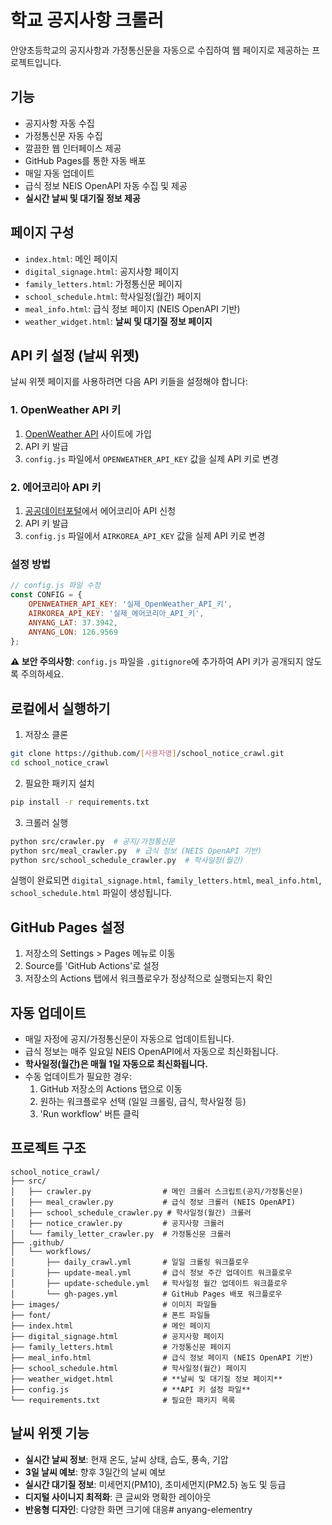 # 학교 공지사항 크롤러

안양초등학교의 공지사항과 가정통신문을 자동으로 수집하여 웹 페이지로 제공하는 프로젝트입니다.

## 기능

- 공지사항 자동 수집
- 가정통신문 자동 수집
- 깔끔한 웹 인터페이스 제공
- GitHub Pages를 통한 자동 배포
- 매일 자동 업데이트
- 급식 정보 NEIS OpenAPI 자동 수집 및 제공
- **실시간 날씨 및 대기질 정보 제공**

## 페이지 구성

- `index.html`: 메인 페이지
- `digital_signage.html`: 공지사항 페이지
- `family_letters.html`: 가정통신문 페이지
- `school_schedule.html`: 학사일정(월간) 페이지
- `meal_info.html`: 급식 정보 페이지 (NEIS OpenAPI 기반)
- `weather_widget.html`: **날씨 및 대기질 정보 페이지**

## API 키 설정 (날씨 위젯)

날씨 위젯 페이지를 사용하려면 다음 API 키들을 설정해야 합니다:

### 1. OpenWeather API 키
1. [OpenWeather API](https://openweathermap.org/api) 사이트에 가입
2. API 키 발급
3. `config.js` 파일에서 `OPENWEATHER_API_KEY` 값을 실제 API 키로 변경

### 2. 에어코리아 API 키
1. [공공데이터포털](https://www.data.go.kr/data/15073861/openapi.do)에서 에어코리아 API 신청
2. API 키 발급
3. `config.js` 파일에서 `AIRKOREA_API_KEY` 값을 실제 API 키로 변경

### 설정 방법
```javascript
// config.js 파일 수정
const CONFIG = {
    OPENWEATHER_API_KEY: '실제_OpenWeather_API_키',
    AIRKOREA_API_KEY: '실제_에어코리아_API_키',
    ANYANG_LAT: 37.3942,
    ANYANG_LON: 126.9569
};
```

**⚠️ 보안 주의사항**: `config.js` 파일을 `.gitignore`에 추가하여 API 키가 공개되지 않도록 주의하세요.

## 로컬에서 실행하기

1. 저장소 클론
```bash
git clone https://github.com/[사용자명]/school_notice_crawl.git
cd school_notice_crawl
```

2. 필요한 패키지 설치
```bash
pip install -r requirements.txt
```

3. 크롤러 실행
```bash
python src/crawler.py  # 공지/가정통신문
python src/meal_crawler.py  # 급식 정보 (NEIS OpenAPI 기반)
python src/school_schedule_crawler.py  # 학사일정(월간)
```

실행이 완료되면 `digital_signage.html`, `family_letters.html`, `meal_info.html`, `school_schedule.html` 파일이 생성됩니다.

## GitHub Pages 설정

1. 저장소의 Settings > Pages 메뉴로 이동
2. Source를 'GitHub Actions'로 설정
3. 저장소의 Actions 탭에서 워크플로우가 정상적으로 실행되는지 확인

## 자동 업데이트

- 매일 자정에 공지/가정통신문이 자동으로 업데이트됩니다.
- 급식 정보는 매주 일요일 NEIS OpenAPI에서 자동으로 최신화됩니다.
- **학사일정(월간)은 매월 1일 자동으로 최신화됩니다.**
- 수동 업데이트가 필요한 경우:
  1. GitHub 저장소의 Actions 탭으로 이동
  2. 원하는 워크플로우 선택 (일일 크롤링, 급식, 학사일정 등)
  3. 'Run workflow' 버튼 클릭

## 프로젝트 구조

```
school_notice_crawl/
├── src/
│   ├── crawler.py                # 메인 크롤러 스크립트(공지/가정통신문)
│   ├── meal_crawler.py           # 급식 정보 크롤러 (NEIS OpenAPI)
│   ├── school_schedule_crawler.py # 학사일정(월간) 크롤러
│   ├── notice_crawler.py         # 공지사항 크롤러
│   └── family_letter_crawler.py  # 가정통신문 크롤러
├── .github/
│   └── workflows/
│       ├── daily_crawl.yml       # 일일 크롤링 워크플로우
│       ├── update-meal.yml       # 급식 정보 주간 업데이트 워크플로우
│       ├── update-schedule.yml   # 학사일정 월간 업데이트 워크플로우
│       └── gh-pages.yml          # GitHub Pages 배포 워크플로우
├── images/                       # 이미지 파일들
├── font/                         # 폰트 파일들
├── index.html                    # 메인 페이지
├── digital_signage.html          # 공지사항 페이지
├── family_letters.html           # 가정통신문 페이지
├── meal_info.html                # 급식 정보 페이지 (NEIS OpenAPI 기반)
├── school_schedule.html          # 학사일정(월간) 페이지
├── weather_widget.html           # **날씨 및 대기질 정보 페이지**
├── config.js                     # **API 키 설정 파일**
└── requirements.txt              # 필요한 패키지 목록
```

## 날씨 위젯 기능

- **실시간 날씨 정보**: 현재 온도, 날씨 상태, 습도, 풍속, 기압
- **3일 날씨 예보**: 향후 3일간의 날씨 예보
- **실시간 대기질 정보**: 미세먼지(PM10), 초미세먼지(PM2.5) 농도 및 등급
- **디지털 사이니지 최적화**: 큰 글씨와 명확한 레이아웃
- **반응형 디자인**: 다양한 화면 크기에 대응#   a n y a n g - e l e m e n t r y  
 